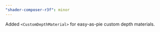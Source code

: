 ```yaml
---
"shader-composer-r3f": minor
---
```


Added `<CustomDepthMaterial>` for easy-as-pie custom depth materials.
